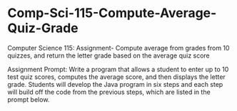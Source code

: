 # Comp-Sci-115-Compute-Average-Quiz-Grade
Computer Science 115: Assignment- Compute average from grades from 10 quizzes, and return the letter grade based on the average quiz score

Assignment Prompt:
  Write a program that allows a student to enter up to 10 test quiz scores, computes the average score, 
  and then displays the letter grade. Students will develop the Java program in six steps and each step 
  will build off the code from the previous steps, which are listed in the prompt below.

